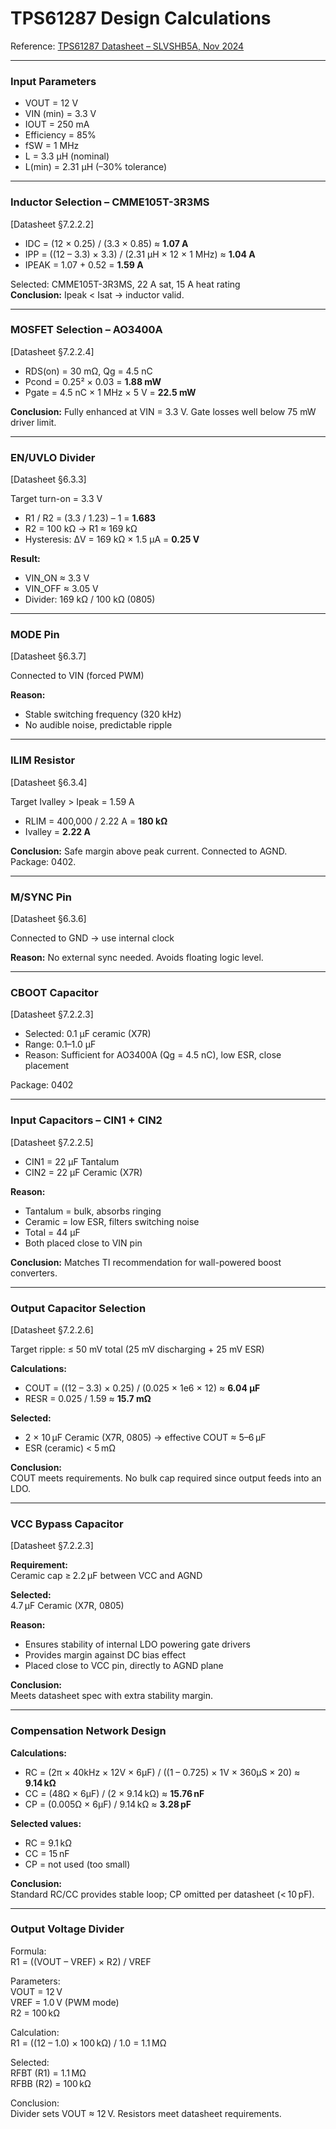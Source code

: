 # TPS61287 Design Calculations

Reference: [TPS61287 Datasheet – SLVSHB5A, Nov 2024](https://www.ti.com/lit/ds/symlink/tps61287.pdf)

---

### Input Parameters

- VOUT = 12 V  
- VIN (min) = 3.3 V  
- IOUT = 250 mA  
- Efficiency = 85%  
- fSW = 1 MHz  
- L = 3.3 µH (nominal)  
- L(min) = 2.31 µH (–30% tolerance)

---

### Inductor Selection – CMME105T-3R3MS  
[Datasheet §7.2.2.2]

- IDC = (12 × 0.25) / (3.3 × 0.85) ≈ **1.07 A**  
- IPP = ((12 – 3.3) × 3.3) / (2.31 µH × 12 × 1 MHz) ≈ **1.04 A**  
- IPEAK = 1.07 + 0.52 = **1.59 A**

Selected: CMME105T-3R3MS, 22 A sat, 15 A heat rating  
**Conclusion:** Ipeak < Isat → inductor valid.

---

### MOSFET Selection – AO3400A  
[Datasheet §7.2.2.4]

- RDS(on) = 30 mΩ, Qg = 4.5 nC  
- Pcond = 0.25² × 0.03 = **1.88 mW**  
- Pgate = 4.5 nC × 1 MHz × 5 V = **22.5 mW**

**Conclusion:** Fully enhanced at VIN = 3.3 V. Gate losses well below 75 mW driver limit.

---

### EN/UVLO Divider  
[Datasheet §6.3.3]

Target turn-on = 3.3 V  
- R1 / R2 = (3.3 / 1.23) – 1 = **1.683**  
- R2 = 100 kΩ → R1 ≈ 169 kΩ  
- Hysteresis: ΔV = 169 kΩ × 1.5 µA = **0.25 V**

**Result:**  
- VIN_ON ≈ 3.3 V  
- VIN_OFF ≈ 3.05 V  
- Divider: 169 kΩ / 100 kΩ (0805)

---

### MODE Pin  
[Datasheet §6.3.7]

Connected to VIN (forced PWM)

**Reason:**  
- Stable switching frequency (320 kHz)  
- No audible noise, predictable ripple

---

### ILIM Resistor  
[Datasheet §6.3.4]

Target Ivalley > Ipeak = 1.59 A  
- RLIM = 400,000 / 2.22 A = **180 kΩ**  
- Ivalley = **2.22 A**

**Conclusion:** Safe margin above peak current. Connected to AGND. Package: 0402.

---

### M/SYNC Pin  
[Datasheet §6.3.6]

Connected to GND → use internal clock

**Reason:** No external sync needed. Avoids floating logic level.

---

### CBOOT Capacitor  
[Datasheet §7.2.2.3]

- Selected: 0.1 µF ceramic (X7R)  
- Range: 0.1–1.0 µF  
- Reason: Sufficient for AO3400A (Qg = 4.5 nC), low ESR, close placement

Package: 0402

---

### Input Capacitors – CIN1 + CIN2  
[Datasheet §7.2.2.5]

- CIN1 = 22 µF Tantalum  
- CIN2 = 22 µF Ceramic (X7R)

**Reason:**  
- Tantalum = bulk, absorbs ringing  
- Ceramic = low ESR, filters switching noise  
- Total = 44 µF  
- Both placed close to VIN pin

**Conclusion:** Matches TI recommendation for wall-powered boost converters.

---

### Output Capacitor Selection  
[Datasheet §7.2.2.6]

Target ripple: ≤ 50 mV total (25 mV discharging + 25 mV ESR)

**Calculations:**

- COUT = ((12 – 3.3) × 0.25) / (0.025 × 1e6 × 12) ≈ **6.04 µF**
- RESR = 0.025 / 1.59 ≈ **15.7 mΩ**

**Selected:**

- 2 × 10 µF Ceramic (X7R, 0805) → effective COUT ≈ 5–6 µF
- ESR (ceramic) < 5 mΩ

**Conclusion:**  
COUT meets requirements. No bulk cap required since output feeds into an LDO.

---
### VCC Bypass Capacitor  
[Datasheet §7.2.2.3]

**Requirement:**  
Ceramic cap ≥ 2.2 µF between VCC and AGND

**Selected:**  
4.7 µF Ceramic (X7R, 0805)

**Reason:**  
- Ensures stability of internal LDO powering gate drivers  
- Provides margin against DC bias effect  
- Placed close to VCC pin, directly to AGND plane

**Conclusion:**  
Meets datasheet spec with extra stability margin.

---

### Compensation Network Design

**Calculations:**

- RC = (2π × 40kHz × 12V × 6µF) / ((1 – 0.725) × 1V × 360µS × 20) ≈ **9.14 kΩ**
- CC = (48Ω × 6µF) / (2 × 9.14 kΩ) ≈ **15.76 nF**
- CP = (0.005Ω × 6µF) / 9.14 kΩ ≈ **3.28 pF**

**Selected values:**
- RC = 9.1 kΩ  
- CC = 15 nF  
- CP = not used (too small)

**Conclusion:**  
Standard RC/CC provides stable loop; CP omitted per datasheet (< 10 pF).

---
### Output Voltage Divider

Formula:  
R1 = ((VOUT – VREF) × R2) / VREF

Parameters:  
VOUT = 12 V  
VREF = 1.0 V (PWM mode)  
R2 = 100 kΩ

Calculation:  
R1 = ((12 – 1.0) × 100 kΩ) / 1.0 = 1.1 MΩ

Selected:  
RFBT (R1) = 1.1 MΩ  
RFBB (R2) = 100 kΩ

Conclusion:  
Divider sets VOUT ≈ 12 V. Resistors meet datasheet requirements.


